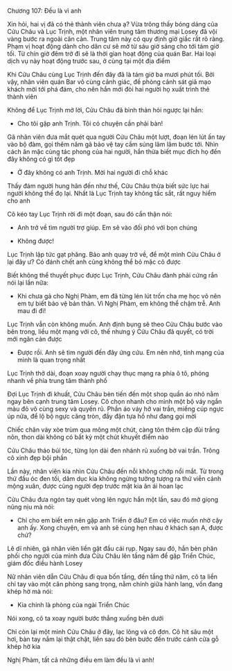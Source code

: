 




Chương 107: Đều là vì anh

Xin hỏi, hai vị đã có thẻ thành viên chưa ạ?
Vừa trông thấy bóng dáng của Cửu Châu và Lục Trịnh, một nhân viên trung tâm thương mại Losey đã vội vàng bước ra ngoài căn cản. Trung tâm này có quy định giờ giấc rất rõ ràng. Phạm vị hoạt động dành cho dân cư sẽ mở từ sáu giờ sáng cho tới tám giờ tối. Từ chín giờ đêm trở đi sẽ là thời gian hoạt động của quán Bar. Hai loại dịch vụ này hoạt động trước sau, ở cùng tại một địa điểm

Khi Cửu Châu cùng Lục Trịnh đến đây đã là tám giờ ba mươi phút tối. Bởi vậy, nhân viên quán Bar vô cùng cảnh giác, đề phòng cảnh sát giả mạo khách mời tới phá đám, cho nên hắn mới đòi hai người họ xuất trình thẻ thành viên

Không để Lục Trịnh mở lời, Cửu Châu đã bình thản hỏi ngược lại hắn:

- Cho tôi gặp anh Trịnh. Tôi có chuyện cần phải bàn!

Gã nhân viên đưa mắt quét qua người Cửu Châu một lượt, đoạn lén lút ấn tay vào bộ đàm, gọi thêm năm gã bảo vệ tay cầm súng lăm lăm bước tới. Nhìn cách ăn mặc cùng tác phong của hai người, hắn thừa biết mục đích họ đến đây không có gì tốt đẹp

- Ở đây không có anh Trịnh. Mời hai người đi chỗ khác

Thấy đám người hung hãn đến như thế, Cửu Châu thừa biết sức lực hai người không thể đọ lại. Nhất là Lục Trịnh tay không tấc sắt, rất nguy hiểm cho anh

Cô kéo tay Lục Trịnh rời đi một đoạn, sau đó cẩn thận nói:

- Anh trở về tìm người trợ giúp. Em sẽ vào đối phó với bọn chúng

- Không được!

Lục Trịnh lập tức gạt phăng. Bảo anh quay trở về, để một mình Cửu Châu ở lại đây ư? Có đánh chết anh cũng không thể bỏ mặc cô được

Biết không thể thuyết phục được Lục Trịnh, Cửu Châu đành phải cứng rắn nói lại lần nữa:

- Khi chưa gả cho Nghị Phàm, em đã từng lén lút trốn cha mẹ học võ nên em tự biết bảo vệ bản thân. Vì Nghị Phàm, em không thể chậm trễ. Anh mau đi đi!

Lục Trịnh vẫn còn không muốn. Anh định bụng sẽ theo Cửu Châu bước vào bên trong, liều một mạng với cô, thế nhưng ý Cửu Châu đã quyết, có trời mới ngăn cản được

- Được rồi. Anh sẽ tìm người đến đây ứng cứu. Em nên nhớ, tính mạng của mình là quan trọng nhất

Lục Trịnh thở dài, đoạn xoay người chạy thục mạng ra phía ô tô, phóng nhanh về phía trung tâm thành phố

Đợi Lục Trịnh đi khuất, Cửu Châu bèn tiến đến một shop quần áo nhỏ nằm ngay bên cạnh trung tâm Losey. Cô chọn nhanh cho mình một bộ váy ngắn màu đỏ vô cùng sexy và quyến rũ. Phần áo váy hở vai trần, miếng cúp ngực úp nửa, để lộ bộ ngực căng tròn, đầy đặn tựa hồ như đang gọi mời

Chiếc chân váy xòe trùm qua mông một chút, càng tôn thêm cặp đùi trắng nõn, thon dài không có bất kỳ một chút khuyết điểm nào

Cửu Châu tháo búi tóc, từng lọn dài đen nhánh rủ xuống bờ vai trần. Trông cô xinh đẹp bội phần

Lần này, nhân viên kia nhìn Cửu Châu đến nỗi không chớp nổi mắt. Từ trong thứ đầu óc đen tối, dâm dục kia không ngừng tưởng tượng ra thứ viễn cảnh mộng xuân, được cùng người đẹp trước mặt kia ân ái hoan lạc

Cửu Châu đưa ngón tay quét vòng lên ngực hắn một lần, sau đó mở giọng nũng nịu mà nói:

- Chỉ cho em biết em nên gặp anh Triển ở đâu? Em có việc muốn nhờ cậy anh ấy. Xong chuyện, em và anh sẽ cùng hẹn nhau ở khách sạn A, được chứ?

Lẽ dĩ nhiên, gã nhân viên liền gật đầu cái rụp. Ngay sau đó, hắn bèn phân phối cho người của mình đưa Cửu Châu lên tầng năm để gặp Triển Chúc, giám đốc điều hành Losey

Nữ nhân viên dẫn Cửu Châu đi qua bốn tầng, đến tầng thứ năm, cô ta liền chỉ tay vào một căn phòng sang trọng, nằm chính giữa hành lang, vốn đang khép hờ mà nói:

- Kia chính là phòng của ngài Triển Chúc

Nói xong, cô ta xoay người bước thẳng xuống bên dưới

Chỉ còn lại một mình Cửu Châu ở đây, lạc lõng và cô đơn. Cô hít sâu một hơi, bàn tay nắm lại thật chặt, liền sau đó bèn bước đến trước cánh cửa gỗ khép hờ kia

Nghị Phàm, tất cả những điều em làm đều là vì anh!




